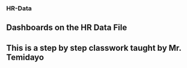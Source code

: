 ### HR-Data
## Dashboards on the HR Data File
## This is a step by step classwork taught by Mr. Temidayo

